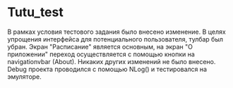 # Tutu_test
В рамках условия тестового задания было внесено изменение. В целях упрощения интерфейса для потенциального пользователя,
тулбар был убран. Экран "Расписание" является основным, на экран "О приложении" переход осуществляется с помощью кнопки 
на navigationvbar (About). Никаких других изменений не было внесено.
Debug проекта проводился с помощью NLog() и тестировался на эмуляторе.
 
